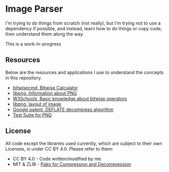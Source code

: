 # Image Parser

I'm trying to do things from scratch (not really), but I'm trying
not to use a dependency if possible, and instead, learn how to do things or
copy code, then understand them along the way.

This is a work-in-progress

## Resources

Below are the resources and applications I use to understand the concepts in this repository.

- [bitwisecmd, Bitwise Calculator](https://bitwisecmd.com/)
- [libpng, Information about PNG](http://www.libpng.org/pub/png/spec/1.2/PNG-Structure.html)
- [W3Schools, Basic knowledge about bitwise operators](https://www.w3schools.com/js/js_bitwise.asp)
- [libpng, layout of image](http://www.libpng.org/pub/png/spec/1.2/PNG-DataRep.html#DR.Image-layout)
- [Google patent, DEFLATE decompress algorithm](https://patents.google.com/patent/US9577665B2/en)
- [Test Suite for PNG](http://www.libpng.org/pub/png/pngsuite.html)

## License

All code except the libraries used currently, which are subject to their own Licenses, is under CC BY 4.0. Please refer to them:

- CC BY 4.0 - Code written/modified by me
- MIT & ZLIB - [Pako for Compression and Decompression](https://github.com/nodeca/pako)
